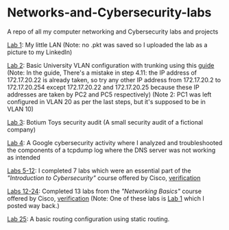 # Networks-and-Cybersecurity-labs
A repo of all my computer networking and Cybersecurity labs and projects

[Lab 1](https://github.com/EngMostafaSherif/Networks-and-Cybersecurity-labs/blob/main/Lab%201.jpeg): My little LAN (Note: no .pkt was saved so I uploaded the lab as a picture to my LinkedIn)

[Lab 2](https://github.com/EngMostafaSherif/Networks-and-Cybersecurity-labs/blob/main/Lab%202.pkt): Basic University VLAN configuration with trunking using this [guide](https://faculty.ksu.edu.sa/sites/default/files/lab05_vlan.pdf) (Note: In the guide, There's a mistake in step 4.11: the IP address of 172.17.20.22 is already taken, so try any other IP address from 172.17.20.2 to 172.17.20.254 except 172.17.20.22 and 172.17.20.25 because these IP addresses are taken by PC2 and PC5 respectively) (Note 2: PC1 was left configured in VLAN 20 as per the last steps, but it's supposed to be in VLAN 10)

[Lab 3](https://github.com/EngMostafaSherif/Networks-and-Cybersecurity-labs/blob/main/Lab%203.pdf): Botium Toys security audit (A small security audit of a fictional company)

[Lab 4](https://github.com/EngMostafaSherif/Networks-and-Cybersecurity-labs/blob/main/Lab%204.pdf): A Google cybersecurity activity where I analyzed and troubleshooted the components of a tcpdump log where the DNS server was not working as intended

[Labs 5-12](https://www.netacad.com/courses/introduction-to-cybersecurity?courseLang=en-US): I completed 7 labs which were an essential part of the _"Introduction to Cybersecurity"_ course offered by Cisco, [verification](https://www.credly.com/badges/c41e91f4-236d-4493-af5c-727b87dfb2bb/public_url)
 
[Labs 12-24](https://www.netacad.com/courses/networking-basics?courseLang=en-US): Completed 13 labs from the _"Networking Basics"_ course offered by Cisco, [verification](https://www.credly.com/badges/9cd08b81-e3be-43ab-9f37-1cd1230a6308/public_url) (Note: One of these labs is [Lab 1](https://github.com/EngMostafaSherif/Networks-and-Cybersecurity-labs/blob/main/Lab%201.jpeg) which I posted way back.)

[Lab 25](https://github.com/OliveOcean/Networks-and-Cybersecurity-labs/blob/main/Lab%2025.pkt): A basic routing configuration using static routing.
